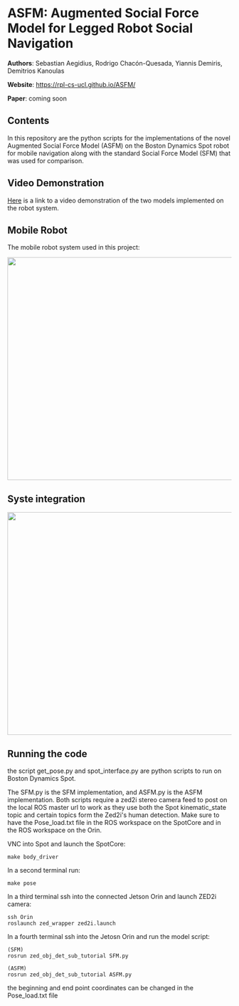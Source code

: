 # ASFM: Augmented Social Force Model for Legged Robot Social Navigation

**Authors**: Sebastian Aegidius, Rodrigo Chacón-Quesada, Yiannis Demiris, Demitrios Kanoulas

**Website**: https://rpl-cs-ucl.github.io/ASFM/

**Paper**: coming soon

## Contents
In this repository are the python scripts for the implementations of the novel Augmented Social Force Model (ASFM) on the Boston Dynamics Spot robot for mobile navigation along with the standard Social Force Model (SFM) that was used for comparison.

## Video Demonstration
[Here]([https://youtu.be/36d5Frar4pE](https://youtu.be/FtnkpQeZpig?si=oCqJGGq3Zwy_VAeH)) is a link to a video demonstration of the two models implemented on the robot system.


## Mobile Robot
The mobile robot system used in this project:

<img src="https://user-images.githubusercontent.com/66956640/188476203-c055e23c-2813-4460-a432-e5dfed2b4cf9.png" alt="" data-canonical-src="[](https://user-images.githubusercontent.com/66956640/188476203-c055e23c-2813-4460-a432-e5dfed2b4cf9.png)" width="537" height="500" />


## Syste integration
<img src="https://user-images.githubusercontent.com/66956640/188483403-e3673c34-27d7-48ba-b504-c0e2d04e01e1.jpg" alt="" data-canonical-src="[](https://user-images.githubusercontent.com/66956640/188483403-e3673c34-27d7-48ba-b504-c0e2d04e01e1.jpg)" width="618" height="500" />


## Running the code

the script get_pose.py and spot_interface.py are python scripts to run on Boston Dynamics Spot.

The SFM.py is the SFM implementation, and ASFM.py is the ASFM implementation. Both scripts require a zed2i stereo camera feed to post on the local ROS master url to work as they use both the Spot kinematic_state topic and certain topics form the Zed2i's human detection. Make sure to have the Pose_load.txt file in the ROS workspace on the SpotCore and in the ROS workspace on the Orin.

VNC into Spot and launch the SpotCore:
```
make body_driver
```
In a second terminal run:
```
make pose
```
In a third terminal ssh into the connected Jetson Orin and launch ZED2i camera:
```
ssh Orin
roslaunch zed_wrapper zed2i.launch
```
In a fourth terminal ssh into the Jetosn Orin and run the model script:
```
(SFM)
rosrun zed_obj_det_sub_tutorial SFM.py

(ASFM)
rosrun zed_obj_det_sub_tutorial ASFM.py
```
the beginning and end point coordinates can be changed in the Pose_load.txt file
